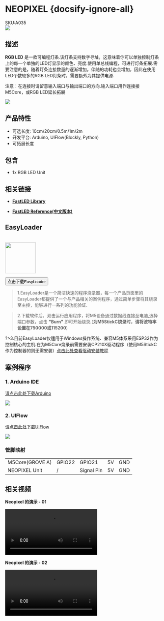 # NEOPIXEL {docsify-ignore-all}

<div class="badge badge-pill badge-primary product_sku_tag">SKU:A035</div>

<div class="product_pic"><img src="assets/img/product_pics/unit/M5GO_Unit_neopixel.jpg"></div>

## 描述

**RGB LED** 是一款可编程灯条.该灯条支持数字寻址，这意味着你可以单独控制灯条上的每一个单独的LED灯显示的颜色、亮度.使用单总线编程，可进行灯条拓展.需要注意的是，随着灯条连接数量的逐渐增加，伴随的功耗也会增加，因此在使用LED个数较多的RGB LED灯条时，需要额外为其提供电源.

注意：在连接时请留意输入端口与输出端口的方向.输入端口用作连接接M5Core，或RGB LED延长拓展

<img src="assets/img/product_pics/unit/unit_neopixel_02.png">

## 产品特性

- 可选长度: 10cm/20cm/0.5m/1m/2m
- 开发平台: Arduino, UIFlow(Blockly, Python)
- 可拓展长度

## 包含

- 1x RGB LED Unit

## 相关链接

- **[FastLED Library](https://github.com/FastLED/FastLED/wiki/Overview)**

- **[FastLED Reference(中文版本)](http://www.taichi-maker.com/homepage/reference-index/arduino-library-index/fastled-library/)**

## EasyLoader

<img src="https://m5stack.oss-cn-shenzhen.aliyuncs.com/image/EasyLoader_logo.png" width="100px" style="margin-top:20px">

<a href="https://m5stack.oss-cn-shenzhen.aliyuncs.com/EasyLoader/Unit/EasyLoader_NEOPIXEL.exe"><button type="button" class="btn btn-primary">点击下载EasyLoader</button></a>

>1.EasyLoader是一个简洁快速的程序烧录器，每一个产品页面里的EasyLoader都提供了一个与产品相关的案例程序，通过简单步骤将其烧录至主控，能够进行一系列的功能验证.

>2.下载软件后，双击运行应用程序，将M5设备通过数据线连接至电脑,选择端口参数，点击 **"Burn"** 即可开始烧录.(**为M5StickC烧录时，请将波特率设置在750000或115200**)

?>3.目前EasyLoader仅适用于Windows操作系统、兼容M5体系采用ESP32作为控制核心的主机.在为M5Core烧录前需要安装CP210X驱动程序（使用M5StickC作为控制器的则无需安装）[点击此处查看驱动安装教程](zh_CN/related_documents/M5Burner#安装串口驱动)

## 案例程序

### 1. Arduino IDE

[请点击此处下载Arduino](https://github.com/m5stack/M5-ProductExampleCodes/tree/master/Unit/NEOPIXEL/Arduino)

<img src="assets/img/product_pics/unit/unit_example/NEOPIXEL/example_unit_neopixel_02.png">

### 2. UIFlow

[请点击此处下载UIFlow](https://github.com/m5stack/M5-ProductExampleCodes/tree/master/Unit/NEOPIXEL/UIFlow)

<img src="assets/img/product_pics/unit/unit_example/NEOPIXEL/example_unit_neopixel_01.png">

### 管脚映射

<table>
 <tr><td>M5Core(GROVE A)</td><td>GPIO22</td><td>GPIO21</td><td>5V</td><td>GND</td></tr>
 <tr><td>NEOPIXEL Unit</td><td>/</td><td>Signal Pin</td><td>5V</td><td>GND</td></tr>
</table>

## 相关视频

**Neopixel 的演示 - 01**

<video class="video_size" controls>
    <source src="https://m5stack.oss-cn-shenzhen.aliyuncs.com/video/LukeVideo/M5stack%20Neopixel%20Cosplay%20costume%20lights%20-%20super%20simple.mp4" type="video/mp4">
</video>

**Neopixel 的演示 - 02**

<video class="video_size" controls>
    <source src="https://m5stack.oss-cn-shenzhen.aliyuncs.com/video/Blog/Twitch201901/Akela%20Weapons.mp4" type="video/mp4">
</video>

<script>

   var purchase_link = 'https://m5stack.com/collections/m5-unit/products/neopixel-rgb-leds-cable';

   anchor_search(purchase_link);
   scrollFunc();

</script>